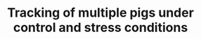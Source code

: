 ---
layout: page
title: Tracking of multiple pigs under control and stress conditions
description: 
img: /assets/img/pigtrack.gif
importance: 3
category: Precision Livestock Farming
---
